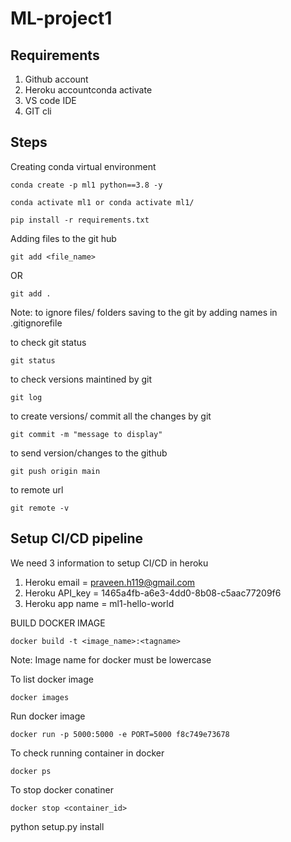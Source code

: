 # ML-project1

## Requirements
1.  Github account
2.  Heroku accountconda activate
3.  VS code IDE
4.  GIT cli

## Steps

Creating conda virtual environment
```
conda create -p ml1 python==3.8 -y
```

```
conda activate ml1 or conda activate ml1/
```

```
pip install -r requirements.txt
```

Adding files to the git hub
```
git add <file_name>
```
OR
```
git add .
```

Note: to ignore files/ folders saving to the git by adding names in .gitignorefile

to check git status
```
git status
```

to check versions maintined by git
```
git log
```

to create versions/ commit all  the changes by git
```
git commit -m "message to display"
```

to send version/changes to the github
```
git push origin main
```

to remote url
```
git remote -v
```

## Setup CI/CD pipeline
We need 3 information to setup CI/CD in heroku
1.  Heroku email = praveen.h119@gmail.com
2.  Heroku API_key = 1465a4fb-a6e3-4dd0-8b08-c5aac77209f6
3.  Heroku app name = ml1-hello-world

BUILD DOCKER IMAGE
```
docker build -t <image_name>:<tagname>
```
Note: Image name for docker must be lowercase

To list docker image
```
docker images
```

Run docker image
```
docker run -p 5000:5000 -e PORT=5000 f8c749e73678
```

To check running container in docker
```
docker ps
```

To stop docker conatiner
```
docker stop <container_id>
```
python setup.py install